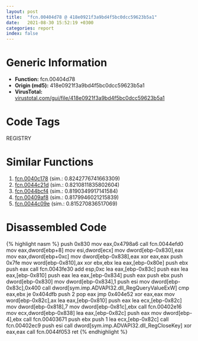 ```yaml
---
layout: post
title:  "fcn.00404d78 @ 418e0921f3a9bd4f5bc0dcc59623b5a1"
date:   2021-08-30 15:52:19 +0300
categories: report
index: false
---
```


# Generic Information
- **Function:** fcn.00404d78
- **Origin (md5):** 418e0921f3a9bd4f5bc0dcc59623b5a1
- **VirusTotal:** [virustotal.com/gui/file/418e0921f3a9bd4f5bc0dcc59623b5a1][virustotal_ref]

# Code Tags
<span class="tag" id="REGISTRY">REGISTRY</span>


# Similar Functions

1. [fcn.0040c178][similar_1_ref] (sim.: 0.8242776741663309)
2. [fcn.0044c21d][similar_2_ref] (sim.: 0.8210811835802604)
3. [fcn.0044bcf4][similar_3_ref] (sim.: 0.8190349917141584)
4. [fcn.00409af8][similar_4_ref] (sim.: 0.8179946021215839)
5. [fcn.0044c09e][similar_5_ref] (sim.: 0.815270836517069)


# Disassembled Code

{% highlight nasm %}
push 0x830
mov eax,0x4798a6
call fcn.0044efd0
mov eax,dword[ebp+8]
mov esi,dword[ecx]
mov dword[ebp-0x830],eax
mov eax,dword[ebp+0xc]
mov dword[ebp-0x838],eax
xor eax,eax
push 0x7fe
mov word[ebp-0x810],ax
xor ebx,ebx
lea eax,[ebp-0x80e]
push ebx
push eax
call fcn.0043fe30
add esp,0xc
lea eax,[ebp-0x83c]
push eax
lea eax,[ebp-0x810]
push eax
lea eax,[ebp-0x834]
push eax
push ebx
push dword[ebp-0x830]
mov dword[ebp-0x834],1
push esi
mov dword[ebp-0x83c],0x400
call dword[sym.imp.ADVAPI32.dll_RegQueryValueExW]
cmp eax,ebx
je 0x404dfb
push 2
pop eax
jmp 0x404e52
xor eax,eax
mov word[ebp-0x82c],ax
lea eax,[ebp-0x810]
push eax
lea ecx,[ebp-0x82c]
mov dword[ebp-0x818],7
mov dword[ebp-0x81c],ebx
call fcn.00402e16
mov ecx,dword[ebp-0x838]
lea eax,[ebp-0x82c]
push eax
mov dword[ebp-4],ebx
call fcn.00403671
push ebx
push 1
lea ecx,[ebp-0x82c]
call fcn.00402ec9
push esi
call dword[sym.imp.ADVAPI32.dll_RegCloseKey]
xor eax,eax
call fcn.0044f053
ret 
{% endhighlight %}


[similar_1_ref]: /report/fcn.0040c178@418e0921f3a9bd4f5bc0dcc59623b5a1
[similar_2_ref]: /report/fcn.0044c21d@ab923633032c47ff6d9c40ed36a40b2b
[similar_3_ref]: /report/fcn.0044bcf4@ab923633032c47ff6d9c40ed36a40b2b
[similar_4_ref]: /report/fcn.00409af8@69b3c79878674ea715338a112bb5caa6
[similar_5_ref]: /report/fcn.0044c09e@ab923633032c47ff6d9c40ed36a40b2b
[virustotal_ref]: https://www.virustotal.com/gui/file/418e0921f3a9bd4f5bc0dcc59623b5a1